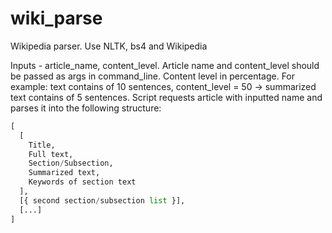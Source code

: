 # wiki_parse
Wikipedia parser. Use NLTK, bs4 and Wikipedia

Inputs - article_name, content_level. Article name and content_level should be passed as args in command_line.
Content level in percentage. For example: text contains of 10 sentences, content_level = 50 -> summarized text contains of 5 sentences.
Script requests article with inputted name and parses it into the following structure:
```python
[
  [
    Title,
    Full text,
    Section/Subsection,
    Summarized text,
    Keywords of section text
  ],
  [{ second section/subsection list }],
  [...]
]
```
